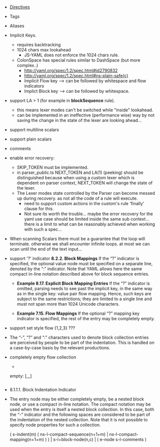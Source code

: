 
* [Directives](http://yaml.org/spec/1.2/spec.html#id2781147)

* Tags

* Aliases

* Implicit Keys.
  * requires backtracking
  * 1024 chars max lookahead
    * JS-YAML does not enforce the 1024 chars rule.
  * ColonSpace has special rules similar to DashSpace (but more complex..)
    * http://yaml.org/spec/1.2/spec.html#id2790832
    * http://yaml.org/spec/1.2/spec.html#ns-plain-safe(c)
    * Implicit Flow key --> can be followed by whitespace and flow indicators
    * Implict Block key --> can be followed by whitespace.


* support LA > 1 (for example in **blockSequence** rule).
  * this means lexer modes can't be switched while "inside" lookahead.
  * can be implemented in an ineffective (performance wise)
    way by not saving the change in the state of the lexer are looking ahead...

* support multiline scalars

* support plain scalars

* comments

* enable error recovery:
  * SKIP_TOKEN must be implemented.
  * in parser_public.ts NEXT_TOKEN and LA(1) (peeking) should be distinguished
    because when using a custom lexer which is dependent on parser context, NEXT_TOKEN will change the state of the lexer.
  * The Lexer modes state controlled by the Parser can become messed up during recovery. as not all the code of a rule will execute.
    * need to support custom actions in the custom's rule 'finally' clause for this.
    * Not sure its worth the trouble... maybe the error recovery for the yaml use case should be limited inside
      the same sub context... there is a limit to what can be reasonably achieved when working with such a spec...

* When scanning Scalars there must be a guarantee that the loop will terminate. otherwise we shall encounter infinite loops.
  at most we can scan until the end of the text input...

* support '?' indicator
    **8.2.2. Block Mappings**
    If the “?” indicator is specified,
    the optional value node must be specified on a separate line, denoted by the “:” indicator.
    Note that YAML allows here the same compact in-line notation described above for block sequence entries.

  * **Example 8.17. Explicit Block Mapping Entries**
    If the “?” indicator is omitted, parsing needs to see past the implicit key,
    in the same way as in the single key: value pair flow mapping.
    Hence, such keys are subject to the same restrictions;
    they are limited to a single line and must not span more than 1024 Unicode characters.

  * **Example 7.15. Flow Mappings**
    If the optional “?” mapping key indicator is specified,
    the rest of the entry may be completely empty.



* support set style flow {1,2,3} ???

* The “-”, “?” and “:” characters used to denote block collection entries
  are perceived by people to be part of the indentation.
  This is handled on a case-by-case basis by the relevant productions.

* completely empty flow collection
  - ```yaml
  empty: [,,,]
  ```

* 8.1.1.1. Block Indentation Indicator

* The entry node may be either completely empty, be a nested block node,
  or use a compact in-line notation. The compact notation may be used when the
  entry is itself a nested block collection. In this case,
  both the “-” indicator and the following spaces are considered to be part of
  the indentation of the nested collection.
  Note that it is not possible to specify node properties for such a collection.


  ( s-indent(m)
      ( ns-l-compact-sequence(n+1+m)
      | ns-l-compact-mapping(n+1+m) ) )
  | s-l+block-node(n,c)
  | ( e-node s-l-comments )